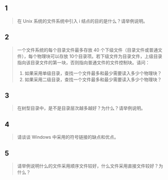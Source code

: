 ## 1

>   在 Unix 系统的文件系统中引入 i 结点的目的是什么？请举例说明。



## 2

>    一个文件系统的每个目录文件最多存放 40 个下级文件（目录文件或普通文件），每个物理块可以存放 10个目录项。若下级文件为目录文件，上级目录指向该目录文件的第一块，否则指向普通文件的文件控制块。请问：
>
>   1.   如果采用单级目录，查找一个文件最多和最少需要读入多少个物理块？
>   2.   如果采用二级目录，查找一个文件最多和最少需要读入多少个物理块？

## 3

>   在树型目录中，是不是目录层次越多越好？为什么？请举例说明。

## 4

>    请谈谈 Windows 中采用的符号链接的缺点和优点。

## 5

>   请举例说明什么的文件采用顺序文件较好，什么文件采用直接文件较好？为什么？